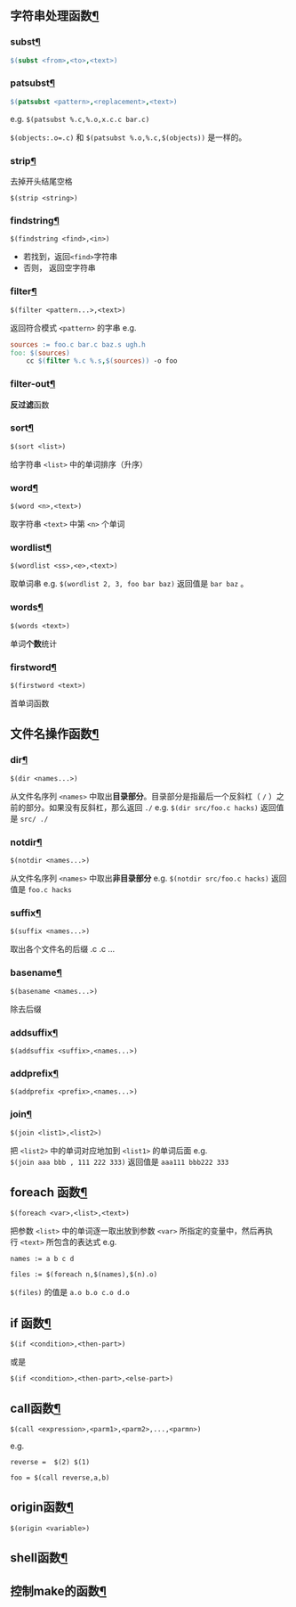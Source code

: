## 字符串处理函数[¶](https://seisman.github.io/how-to-write-makefile/functions.html#id3 "Link to this heading")

### subst[¶](https://seisman.github.io/how-to-write-makefile/functions.html#subst "Link to this heading")
```makefile
$(subst <from>,<to>,<text>)
```
### patsubst[¶](https://seisman.github.io/how-to-write-makefile/functions.html#patsubst "Link to this heading")
```makefile
$(patsubst <pattern>,<replacement>,<text>)
```
e.g.
`$(patsubst %.c,%.o,x.c.c bar.c)`

`$(objects:.o=.c)` 和 `$(patsubst %.o,%.c,$(objects))` 是一样的。
### strip[¶](https://seisman.github.io/how-to-write-makefile/functions.html#strip "Link to this heading")
去掉开头结尾空格
```
$(strip <string>)
```
### findstring[¶](https://seisman.github.io/how-to-write-makefile/functions.html#findstring "Link to this heading")
```
$(findstring <find>,<in>)
```
- 若找到，返回`<find>`字符串
- 否则， 返回空字符串
### filter[¶](https://seisman.github.io/how-to-write-makefile/functions.html#filter "Link to this heading")
```
$(filter <pattern...>,<text>)
```
返回符合模式 `<pattern>` 的字串
e.g.
```makefile
sources := foo.c bar.c baz.s ugh.h
foo: $(sources)
    cc $(filter %.c %.s,$(sources)) -o foo
```
### filter-out[¶](https://seisman.github.io/how-to-write-makefile/functions.html#filter-out "Link to this heading")
**反过滤**函数
### sort[¶](https://seisman.github.io/how-to-write-makefile/functions.html#sort "Link to this heading")
```
$(sort <list>)
```
给字符串 `<list>` 中的单词排序（升序）
### word[¶](https://seisman.github.io/how-to-write-makefile/functions.html#word "Link to this heading")
```
$(word <n>,<text>)
```
取字符串 `<text>` 中第 `<n>` 个单词
### wordlist[¶](https://seisman.github.io/how-to-write-makefile/functions.html#wordlist "Link to this heading")
```
$(wordlist <ss>,<e>,<text>)
```
取单词串
e.g.
`$(wordlist 2, 3, foo bar baz)` 返回值是 `bar baz` 。
### words[¶](https://seisman.github.io/how-to-write-makefile/functions.html#words "Link to this heading")
```
$(words <text>)
```
单词**个数**统计
### firstword[¶](https://seisman.github.io/how-to-write-makefile/functions.html#firstword "Link to this heading")
```
$(firstword <text>)
```
首单词函数

## 文件名操作函数[¶](https://seisman.github.io/how-to-write-makefile/functions.html#id4 "Link to this heading")
### dir[¶](https://seisman.github.io/how-to-write-makefile/functions.html#dir "Link to this heading")
```
$(dir <names...>)
```
从文件名序列 `<names>` 中取出**目录部分**。目录部分是指最后一个反斜杠（ `/` ）之前的部分。如果没有反斜杠，那么返回 `./`
e.g.
`$(dir src/foo.c hacks)` 返回值是 `src/ ./` 
### notdir[¶](https://seisman.github.io/how-to-write-makefile/functions.html#notdir "Link to this heading")
```
$(notdir <names...>)
```
从文件名序列 `<names>` 中取出**非目录部分**
e.g.
`$(notdir src/foo.c hacks)` 返回值是 `foo.c hacks`
### suffix[¶](https://seisman.github.io/how-to-write-makefile/functions.html#suffix "Link to this heading")
```
$(suffix <names...>)
```
取出各个文件名的后缀 .c .c ...
### basename[¶](https://seisman.github.io/how-to-write-makefile/functions.html#basename "Link to this heading")
```
$(basename <names...>)
```
除去后缀
### addsuffix[¶](https://seisman.github.io/how-to-write-makefile/functions.html#addsuffix "Link to this heading")
```
$(addsuffix <suffix>,<names...>)
```
### addprefix[¶](https://seisman.github.io/how-to-write-makefile/functions.html#addprefix "Link to this heading")
```
$(addprefix <prefix>,<names...>)
```
### join[¶](https://seisman.github.io/how-to-write-makefile/functions.html#join "Link to this heading")
```
$(join <list1>,<list2>)
```
把 `<list2>` 中的单词对应地加到 `<list1>` 的单词后面
e.g.
`$(join aaa bbb , 111 222 333)` 返回值是 `aaa111 bbb222 333`

## foreach 函数[¶](https://seisman.github.io/how-to-write-makefile/functions.html#foreach "Link to this heading")
```
$(foreach <var>,<list>,<text>)
```
把参数 `<list>` 中的单词逐一取出放到参数 `<var>` 所指定的变量中，然后再执行 `<text>` 所包含的表达式
e.g.
```
names := a b c d

files := $(foreach n,$(names),$(n).o)
```
`$(files)` 的值是 `a.o b.o c.o d.o`

## if 函数[¶](https://seisman.github.io/how-to-write-makefile/functions.html#if "Link to this heading")
```
$(if <condition>,<then-part>)
```
或是
```
$(if <condition>,<then-part>,<else-part>)
```

## call函数[¶](https://seisman.github.io/how-to-write-makefile/functions.html#call "Link to this heading")
```
$(call <expression>,<parm1>,<parm2>,...,<parmn>)
```
e.g.
```
reverse =  $(2) $(1)

foo = $(call reverse,a,b)
```
## origin函数[¶](https://seisman.github.io/how-to-write-makefile/functions.html#origin "Link to this heading")
```
$(origin <variable>)
```
## shell函数[¶](https://seisman.github.io/how-to-write-makefile/functions.html#shell "Link to this heading")
## 控制make的函数[¶](https://seisman.github.io/how-to-write-makefile/functions.html#make "Link to this heading")